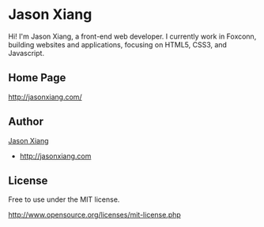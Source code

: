 Jason Xiang
==========
Hi! I'm Jason Xiang, a front-end web developer. I currently work in Foxconn, building websites and applications, focusing on HTML5, CSS3, and Javascript.

Home Page
----
http://jasonxiang.com/

Author
------
[Jason Xiang](http://github.com/xiangming)

+ http://jasonxiang.com

License
-------
Free to use under the MIT license.

http://www.opensource.org/licenses/mit-license.php
